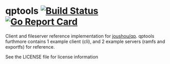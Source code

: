 # qptools [![Build Status](https://travis-ci.org/joushou/qptools.svg?branch=master)](https://travis-ci.org/joushou/qptools) [![Go Report Card](https://goreportcard.com/badge/github.com/joushou/qptools)](https://goreportcard.com/report/github.com/joushou/qptools)

Client and fileserver reference implementation for [joushou/qp](https://github.com/joushou/qp). qptools furthmore contains 1 example client (cli), and 2 example servers (ramfs and exportfs) for reference.

See the LICENSE file for license information
